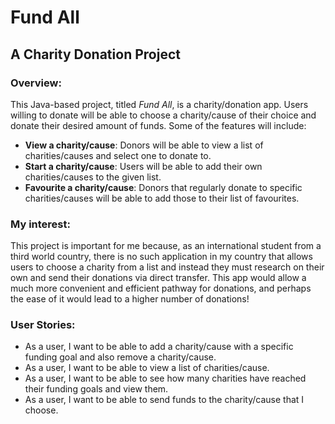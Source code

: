 # Fund All
## A Charity Donation Project

### Overview:

This Java-based project, titled *Fund All*, is a charity/donation app. Users willing to donate will be able to 
choose a charity/cause of their choice and donate their desired amount of funds. Some of the features will include:

- **View a charity/cause**: Donors will be able to view a list of charities/causes and select one to donate to.
- **Start a charity/cause**: Users will be able to add their own charities/causes to the given list.
- **Favourite a charity/cause**: Donors that regularly donate to specific charities/causes will be able to add those to their list of favourites.

### My interest:

This project is important for me because, as an international student from a third world country, 
there is no such application in my country that allows users to choose a charity from a list and instead they must 
research on their own and send their donations via direct transfer. This app would allow a much more convenient 
and efficient pathway for donations, and perhaps the ease of it would lead to a higher number of donations!

### User Stories:

- As a user, I want to be able to add a charity/cause with a specific funding goal and also remove a charity/cause.
- As a user, I want to be able to view a list of charities/cause.
- As a user, I want to be able to see how many charities have reached their funding goals and view them.
- As a user, I want to be able to send funds to the charity/cause that I choose.